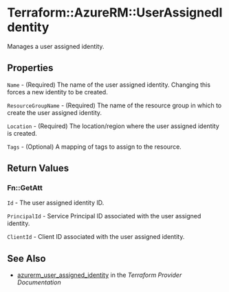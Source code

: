 # Terraform::AzureRM::UserAssignedIdentity

Manages a user assigned identity.

## Properties

`Name` - (Required) The name of the user assigned identity. Changing this forces a
new identity to be created.

`ResourceGroupName` - (Required) The name of the resource group in which to
create the user assigned identity.

`Location` - (Required) The location/region where the user assigned identity is
created.

`Tags` - (Optional) A mapping of tags to assign to the resource.


## Return Values

### Fn::GetAtt

`Id` - The user assigned identity ID.

`PrincipalId` - Service Principal ID associated with the user assigned identity.

`ClientId` - Client ID associated with the user assigned identity.

## See Also

* [azurerm_user_assigned_identity](https://www.terraform.io/docs/providers/azurerm/r/user_assigned_identity.html) in the _Terraform Provider Documentation_